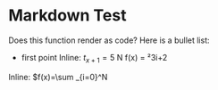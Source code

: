 # Markdown Test
Does this function render as code?
Here is a bullet list:
- first point
Inline: $t_{x + 1} = 5$
N
f(x) = ²3i+2

Inline: $f(x)=\sum _{i=0}^N
